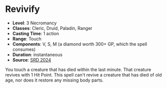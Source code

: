 # Revivify

- **Level**: 3 Necromancy
- **Classes**: Cleric, Druid, Paladin, Ranger
- **Casting Time**: 1 action
- **Range**: Touch
- **Components**: V, S, M (a diamond worth 300+ GP, which the spell consumes)
- **Duration**: instantaneous
- **Source**: [SRD 2024](../../../srds/SRD_2024.pdf)

You touch a creature that has died within the last minute. That creature revives with 1 Hit Point. This spell can't revive a creature that has died of old age, nor does it restore any missing body parts.

